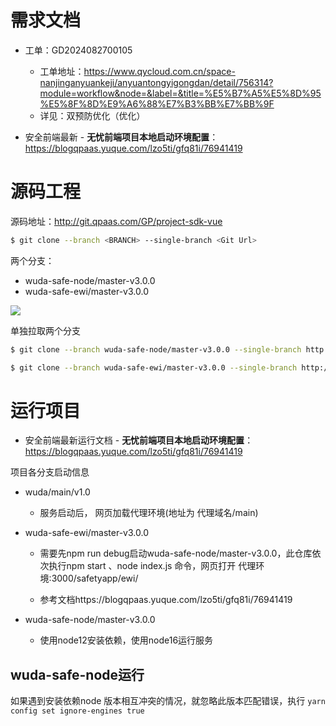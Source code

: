 

# 需求文档

* 工单：GD2024082700105
    * 工单地址：https://www.qycloud.com.cn/space-nanjinganyuankeji/anyuantongyigongdan/detail/756314?module=workflow&node=&label=&title=%E5%B7%A5%E5%8D%95%E5%8F%8D%E9%A6%88%E7%B3%BB%E7%BB%9F
    * 详见：双预防优化（优化）

* 安全前端最新 - **无忧前端项目本地启动环境配置**：https://blogqpaas.yuque.com/lzo5ti/gfq81i/76941419





# 源码工程

源码地址：http://git.qpaas.com/GP/project-sdk-vue

```sh
$ git clone --branch <BRANCH> --single-branch <Git Url>
```

两个分支：

* wuda-safe-node/master-v3.0.0
* wuda-safe-ewi/master-v3.0.0

![](/AllFiles/前端文档/1-Lego（全）/0-工单维度-项目工单记录/乌达/images/001.png)

单独拉取两个分支

```sh
$ git clone --branch wuda-safe-node/master-v3.0.0 --single-branch http://git.qpaas.com/GP/project-sdk-vue wuda-node

$ git clone --branch wuda-safe-ewi/master-v3.0.0 --single-branch http://git.qpaas.com/GP/project-sdk-vue wuda-ewi
```



# 运行项目

* 安全前端最新运行文档 - **无忧前端项目本地启动环境配置**：https://blogqpaas.yuque.com/lzo5ti/gfq81i/76941419



项目各分支启动信息

* wuda/main/v1.0

    * 服务启动后， 网页加载代理环境(地址为 代理域名/main)

* wuda-safe-ewi/master-v3.0.0

    * 需要先npm run debug启动wuda-safe-node/master-v3.0.0，此仓库依次执行npm start 、node index.js 命令，网页打开 代理环境:3000/safetyapp/ewi/

    * 参考文档https://blogqpaas.yuque.com/lzo5ti/gfq81i/76941419

* wuda-safe-node/master-v3.0.0

    * 使用node12安装依赖，使用node16运行服务



## wuda-safe-node运行

如果遇到安装依赖node 版本相互冲突的情况，就忽略此版本匹配错误，执行  `yarn config set ignore-engines true`



